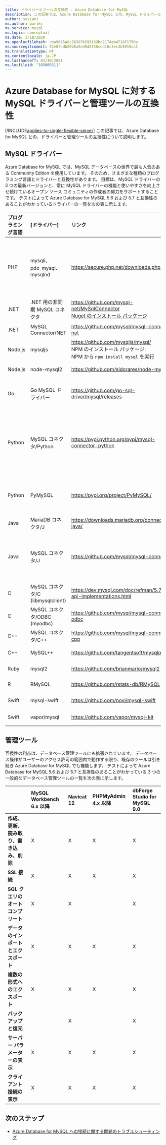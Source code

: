 ```yaml
---
title: ドライバーとツールの互換性 - Azure Database for MySQL
description: この記事では、Azure Database for MySQL との、MySQL ドライバーと管理ツールの互換性について説明します。
author: savjani
ms.author: pariks
ms.service: mysql
ms.topic: conceptual
ms.date: 3/18/2020
ms.openlocfilehash: cba9615a8c76387b593109bc2174ab4718f1750a
ms.sourcegitcommit: 32e0fedb80b5a5ed0d2336cea18c3ec3b5015ca1
ms.translationtype: HT
ms.contentlocale: ja-JP
ms.lasthandoff: 03/30/2021
ms.locfileid: "105609311"
---
```

# <a name="mysql-drivers-and-management-tools-compatible-with-azure-database-for-mysql"></a>Azure Database for MySQL に対する MySQL ドライバーと管理ツールの互換性
[!INCLUDE[applies-to-single-flexible-server](includes/applies-to-single-flexible-server.md)]
この記事では、Azure Database for MySQL との、ドライバーと管理ツールの互換性について説明します。

## <a name="mysql-drivers"></a>MySQL ドライバー
Azure Database for MySQL では、MySQL データベースの世界で最も人気のある Community Edition を使用しています。 そのため、さまざまな種類のプログラミング言語とドライバーと互換性があります。 目標は、MySQL ドライバーの 3 つの最新バージョンと、常に MySQL ドライバーの機能と使いやすさを向上させ続けているオープン ソース コミュニティの作成者の努力をサポートすることです。 テストによって Azure Database for MySQL 5.6 および 5.7 と互換性のあることがわかっているドライバーの一覧を次の表に示します。

| **プログラミング言語** | **[ドライバー]** | **リンク** | **互換性のあるバージョン** | **互換性のないバージョン** | **メモ** |
| :----------------------- | :--------- | :-------- | :---------------------- | :------------------------ | :-------- |
| PHP | mysqli、pdo_mysql、mysqlnd | https://secure.php.net/downloads.php | 5.5、5.6、7.x | 5.3 | SSL MySQLi との PHP 7.0 接続では、接続文字列に MYSQLI_CLIENT_SSL_DONT_VERIFY_SERVER_CERT を追加します。 <br> ```mysqli_real_connect($conn, $host, $username, $password, $db_name, 3306, NULL, MYSQLI_CLIENT_SSL_DONT_VERIFY_SERVER_CERT);```<br> PDO の設定: ```PDO::MYSQL_ATTR_SSL_VERIFY_SERVER_CERT``` オプションを false に設定します。|
| .NET | .NET 用の非同期 MySQL コネクタ | https://github.com/mysql-net/MySqlConnector <br> [Nuget のインストール パッケージ](https://www.nuget.org/packages/MySqlConnector/) | 0.27 以降 | 0.26.5 以前 | |
| .NET | MySQL Connector/NET | https://github.com/mysql/mysql-connector-net | 6.6.3 ,7.0 ,8.0 |  | 一部の非 UTF8 Windows システムでは、エンコードのバグが原因で、接続できない場合があります。 |
| Node.js | mysqljs | https://github.com/mysqljs/mysql/ <br> NPM のインストール パッケージ:<br> NPM から `npm install mysql` を実行 | 2.15 | 2.14.1 以前 | |
| Node.js | node-mysql2 | https://github.com/sidorares/node-mysql2 | 1.3.4 以降 | | |
| Go | Go MySQL ドライバー | https://github.com/go-sql-driver/mysql/releases | 1.3、1.4 | 1.2 以前 | バージョン 1.3 では接続文字列で `allowNativePasswords=true` を使用します。 バージョン 1.4 には修正プログラムが含まれているため、`allowNativePasswords=true` は不要になりました。 |
| Python | MySQL コネクタ/Python | https://pypi.python.org/pypi/mysql-connector-python | 1.2.3、2.0、2.1、2.2、8.0.16 以降と MySQL 8.0 を使用  | 1.2.2 以前 | |
| Python | PyMySQL | https://pypi.org/project/PyMySQL/ | 0.7.11、0.8.0、0.8.1、0.9.3 以降 | 0.9.0 ～ 0.9.2 (web2py での回帰) | |
| Java | MariaDB コネクタ/J | https://downloads.mariadb.org/connector-java/ | 2.1、2.0、1.6 | 1.5.5 以前 | | 
| Java | MySQL コネクタ/J | https://github.com/mysql/mysql-connector-j | 5.1.21 以降、8.0.17 以降と MySQL 8.0 を使用 | 5.1.20 以下 | |
| C | MySQL コネクタ/C (libmysqlclient) | https://dev.mysql.com/doc/refman/5.7/en/c-api-implementations.html | 6.0.2 以降 | | |
| C | MySQL コネクタ/ODBC (myodbc) | https://github.com/mysql/mysql-connector-odbc | 3.51.29 以降 | | |
| C++ | MySQL コネクタ/C++ | https://github.com/mysql/mysql-connector-cpp | 1.1.9 以降 | 1.1.3 以下 | | 
| C++ | MySQL++| https://github.com/tangentsoft/mysqlpp | 3.2.3 以降 | | |
| Ruby | mysql2 | https://github.com/brianmario/mysql2 | 0.4.10 以降 | | |
| R | RMySQL | https://github.com/rstats-db/RMySQL | 0.10.16 以降 | | |
| Swift | mysql-swift | https://github.com/novi/mysql-swift | 0.7.2 以降 | | |
| Swift | vapor/mysql | https://github.com/vapor/mysql-kit | 2.0.1 以降 | | |

## <a name="management-tools"></a>管理ツール
互換性の利点は、データベース管理ツールにも拡張されています。 データベース操作がユーザーのアクセス許可の範囲内で動作する限り、既存のツールは引き続き Azure Database for MySQL でも機能します。 テストによって Azure Database for MySQL 5.6 および 5.7 と互換性のあることがわかっている 3 つの一般的なデータベース管理ツールの一覧を次の表に示します。

|                                     | **MySQL Workbench 6.x 以降** | **Navicat 12** | **PHPMyAdmin 4.x 以降** | **dbForge Studio for MySQL 9.0** |
| :---------------------------------- | :----------------------------- | :------------- | :-------------------------| :------------------------------- |
| **作成、更新、読み取り、書き込み、削除** | X | X | X | X |
| **SSL 接続** | X | X | X | X |
| **SQL クエリのオート コンプリート** | X | X |  | X |
| **データのインポートとエクスポート** | X | X | X | X |
| **複数の形式へのエクスポート** | X | X | X | X |
| **バックアップと復元** |  | X |  | X |
| **サーバー パラメーターの表示** | X | X | X | X |
| **クライアント接続の表示** | X | X | X | X |

## <a name="next-steps"></a>次のステップ

- [Azure Database for MySQL への接続に関する問題のトラブルシューティング](howto-troubleshoot-common-connection-issues.md)

